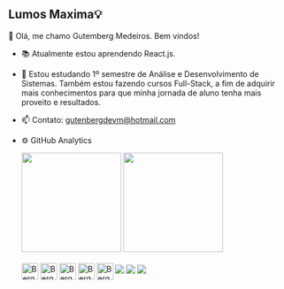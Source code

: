 ## Lumos Maxima💡
🎫 Olá, me chamo Gutemberg Medeiros. Bem vindos!

- 📚 Atualmente estou aprendendo React.js.

- 📜 Estou estudando 1º semestre de Análise e Desenvolvimento de Sistemas. Também estou fazendo cursos Full-Stack, a fim de adquirir mais conhecimentos para que minha jornada de aluno tenha mais proveito e resultados.

- 📫 Contato: gutenbergdevm@hotmail.com


- ⚙ GitHub Analytics
  <div>
    <img height="180rem" src="https://github-readme-stats.vercel.app/api?username=GutenbergDev&show_icons=true&theme=dracula" />
    <img height="180rem" src="https://github-readme-stats.vercel.app/api/top-langs/?username=GutenbergDev&layout=compact&theme=dracula" />
  </div>
  
  <div style="display: inline-block"><br>
    <img align="center" alt="Berg-html" height="30" width="30" src="https://cdn.jsdelivr.net/gh/devicons/devicon/icons/html5/html5-original.svg" />
    <img align="center" alt="Berg-css" height="30" width="30" src="https://cdn.jsdelivr.net/gh/devicons/devicon/icons/css3/css3-original.svg" />
    <img align="center" alt="Berg-bootstrap" height="30" width="30" src="https://cdn.jsdelivr.net/gh/devicons/devicon/icons/bootstrap/bootstrap-original.svg" />
    <img align="center" alt="Berg-javascript" height="30" width="30" src="https://cdn.jsdelivr.net/gh/devicons/devicon/icons/javascript/javascript-original.svg" />
    <img align="center" alt="Berg-react" height="30" width="30" src="https://cdn.jsdelivr.net/gh/devicons/devicon/icons/react/react-original.svg" />
  </div>
  
  <div style="display: inline-block"><br>
    <a href="https://twitter.com/SkGutenberg" target="_blank"><img src="https://img.shields.io/badge/Twitter-1DA1F2?style=for-the-badge&logo=twitter&logoColor=white" /></a>
    <a href="https://www.instagram.com/gutenbergdevm/" target="_blank"><img src="https://img.shields.io/badge/Instagram-E4405F?style=for-the-badge&logo=instagram&logoColor=white" /></a>
    <a href="https://www.facebook.com/gutenberg.medeiros.946" target="_blank"><img src="https://img.shields.io/badge/Facebook-1877F2?style=for-the-badge&logo=facebook&logoColor=white" /></a>
  </div>



